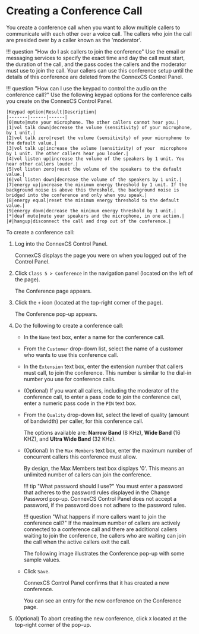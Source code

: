 # Creating a Conference Call

You create a conference call when you want to allow multiple callers to communicate with each other over a voice call. The callers who join the call are presided over by a caller known as the 'moderator'. 

!!! question "How do I ask callers to join the conference" 
    Use the email or messaging services to specify the exact time and day the call must start, the duration of the call, and the pass codes the callers and the moderator must use to join the call. Your callers can use this conference setup until the details of this conference are deleted from the ConnexCS Control Panel. 

!!! question "How can I use the keypad to control the audio on the conference call?"
    Use the following keypad options for the conference calls you create on the ConnexCS Control Panel.
    
    |Keypad option|Result|Description|
    |-------|------|------|
    |0|mute|mute your microphone. The other callers cannot hear you.|
    |1|vol talk down|decrease the volume (sensitivity) of your microphone, by 1 unit.|
    |2|vol talk zero|reset the volume (sensitivity) of your microphone to the default value.|
    |3|vol talk up|increase the volume (sensitivity) of your  microphone by 1 unit. The other callers hear you louder.|
    |4|vol listen up|increase the volume of the speakers by 1 unit. You hear other callers louder.|
    |5|vol listen zero|reset the volume of the speakers to the default value.|
    |6|vol listen down|decrease the volume of the speakers by 1 unit.|
    |7|energy up|increase the minimum energy threshold by 1 unit. If the background noise is above this threshold, the background noise is bridged into the conference and only when you speak.|
    |8|energy equal|reset the minimum energy threshold to the default value.|
    |9|energy down|decrease the minimum energy threshold by 1 unit.|
    |*|deaf mute|mute your speakers and the microphone, in one action.|
    |#|hangup|disconnect the call and drop out of the conference.|

To create a conference call:

1.  Log into the ConnexCS Control Panel.
	 
    ConnexCS displays the page you were on when you logged out of the Control Panel.
    
2.  Click `Class 5 > Conference` in the navigation panel (located on the left of the page).
	 
    The Conference page appears.
    
3.  Click the `+` icon (located at the top-right corner of the page).
	 
    The Conference pop-up appears.
    
4.  Do the following to create a conference call:

    * In the `Name` text box, enter a name for the conference call.
    
    * From the `Customer` drop-down list, select the name of a customer who wants to use this conference call.

    * In the `Extension` text box, enter the extension number that callers must call, to join the conference. This number is similar to the dial-in number you use for conference calls.
    
    * (Optional) If you want all callers, including the moderator of the conference call, to enter a pass code to join the conference call, enter a numeric pass code in the `PIN` text box.

    * From the `Quality` drop-down list, select the level of quality (amount of bandwidth) per caller, for this conference call.
	
      The options available are: **Narrow Band** (8 KHz), **Wide Band** (16 KHZ), and **Ultra Wide Band** (32 KHz).
      
    * (Optional) In the `Max Members` text box, enter the maximum number of concurrent callers this conference must allow.
	
      By design, the Max Members text box displays '0'. This means an unlimited number of callers can join the conference.
      
      !!! tip "What password should I use?" 
          You must enter a password that adheres to the password rules displayed in the Change Password pop-up. ConnexCS Control Panel does not accept a password, if the password does not adhere to the password rules.
	    
      !!! question "What happens if more callers want to join the conference call?" 
      	  If the maximum number of callers are actively connected to a conference call and there are additional callers waiting to join the conference, the callers who are waiting can join the call when the active callers exit the call.
	  	
      The following image illustrates the Conference pop-up with some sample values.
      
     * Click `Save`.
	
       ConnexCS Control Panel confirms that it has created a new conference.
	    
       You can see an entry for the new conference on the Conference page.
       
5.	(Optional) To abort creating the new conference, click `X` located at the top-right corner of the pop-up.
